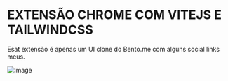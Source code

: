 # EXTENSÃO CHROME COM VITEJS E TAILWINDCSS

Esat extensão é apenas um UI clone do Bento.me com alguns social links meus.

![image](https://github.com/user-attachments/assets/d40ec03d-820c-4492-b38a-58849a38e30b)

